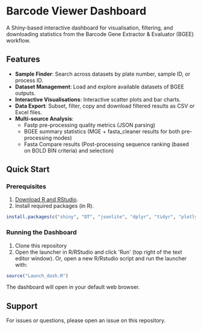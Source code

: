 # Barcode Viewer Dashboard
A Shiny-based interactive dashboard for visualisation, filtering, and downloading statistics from the Barcode Gene Extractor & Evaluator (BGEE) workflow.


## Features
- **Sample Finder**: Search across datasets by plate number, sample ID, or process ID.
- **Dataset Management**: Load and explore available datasets of BGEE outputs.
- **Interactive Visualisations**: Interactive scatter plots and bar charts.
- **Data Export**: Subset, filter, copy and download filtered results as CSV or Excel files.
- **Multi-source Analysis**: 
  - Fastp pre-processing quality metrics (JSON parsing)
  - BGEE summary statistics (MGE + fasta_cleaner results for both pre-processing modes)
  - Fasta Compare results (Post-processing sequence ranking (based on BOLD BIN criteria) and selection)


## Quick Start
### Prerequisites
1. [Download R and RStudio](https://posit.co/download/rstudio-desktop/).
2. Install required packages (in R).
```r
install.packages(c("shiny", "DT", "jsonlite", "dplyr", "tidyr", "plotly", "shinyjs"))
```
### Running the Dashboard
1. Clone this repository
2. Open the launcher in R/RStudio and click 'Run' (top right of the text editor window). Or, open a new R/Rstudio script and run the launcher with:
```r
source("Launch_dash.R")
```
The dashboard will open in your default web browser.


## Support
For issues or questions, please open an issue on this repository.
